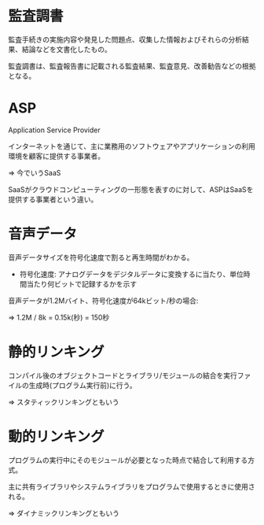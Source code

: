 # 監査調書

監査手続きの実施内容や発見した問題点、収集した情報およびそれらの分析結果、結論などを文書化したもの。

監査調書は、監査報告書に記載される監査結果、監査意見、改善勧告などの根拠となる。

# ASP

Application Service Provider

インターネットを通じて、主に業務用のソフトウェアやアプリケーションの利用環境を顧客に提供する事業者。

=> 今でいうSaaS

SaaSがクラウドコンピューティングの一形態を表すのに対して、ASPはSaaSを提供する事業者という違い。

# 音声データ

音声データサイズを符号化速度で割ると再生時間がわかる。

- 符号化速度: アナログデータをデジタルデータに変換するに当たり、単位時間当たり何ビットで記録するかを示す

音声データが1.2Mバイト、符号化速度が64kビット/秒の場合:

=> 1.2M / 8k = 0.15k(秒) = 150秒

# 静的リンキング

コンパイル後のオブジェクトコードとライブラリ/モジュールの結合を実行ファイルの生成時(プログラム実行前)に行う。

=> スタティックリンキングともいう

# 動的リンキング

プログラムの実行中にそのモジュールが必要となった時点で結合して利用する方式。

主に共有ライブラリやシステムライブラリをプログラムで使用するときに使用される。

=> ダイナミックリンキングともいう

